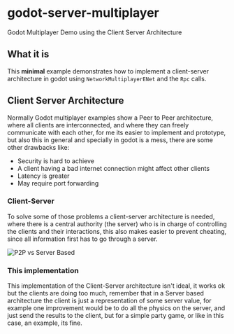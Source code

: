 # godot-server-multiplayer
Godot Multiplayer Demo using the Client Server Architecture

## What it is
This **minimal** example demonstrates how to implement a client-server architecture in godot using `NetworkMultiplayerENet` and the `Rpc` calls.

## Client Server Architecture
Normally Godot multiplayer examples show a Peer to Peer architecture, where all clients are interconnected, and where they can freely communicate with each other, for me its easier to implement and prototype, but also this in general and specially in godot is a mess, there are some other drawbacks like:
- Security is hard to achieve
- A client having a bad internet connection might affect other clients
- Latency is greater
- May require port forwarding

### Client-Server
To solve some of those problems a client-server architecture is needed, where there is a central authority (the server) who is in charge of controlling the clients and their interactions, this also makes easier to prevent cheating, since all information first has to go through a server.

![P2P vs Server Based](https://sites.google.com/site/cis3347cruzguzman014/_/rsrc/1480320465440/module-2/client-server-and-peer-to-peer-networking/p2p-network-vs-server.jpg?height=206&width=400 "P2P vs Server Based")

### This implementation
This implementation of the Client-Server architecture isn't ideal, it works ok but the clients are doing too much, remember that in a Server based architecture the client is just a representation of some server value, for example one improvement would be to do all the physics on the server, and just send the results to the client, but for a simple party game, or like in this case, an example, its fine.
